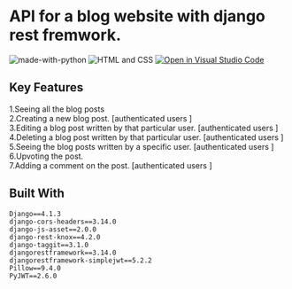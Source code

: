 # API for a blog website with django rest fremwork.

![made-with-python](https://img.shields.io/badge/Made%20with-Python-1f425f.svg)
![HTML and CSS](https://img.shields.io/badge/HTML%20and-CSS-1f425f.svg)
[![Open in Visual Studio Code](https://img.shields.io/static/v1?logo=visualstudiocode&label=&message=Open%20in%20Visual%20Studio%20Code&labelColor=2c2c32&color=007acc&logoColor=007acc)](https://github.dev/Nayemjaman/DjangoRestBlog)
</hr>


## Key Features 
1.Seeing all the blog posts</br>
2.Creating a new blog post. [authenticated users ]</br>
3.Editing a blog post written by that particular user. [authenticated users ]</br>
4.Deleting a blog post written by that particular user. [authenticated users ]</br>
5.Seeing the blog posts written by a specific user. [authenticated users ]</br>
6.Upvoting the post.</br>
7.Adding a comment on the post. [authenticated users ]</br>



## Built With

```
Django==4.1.3
django-cors-headers==3.14.0
django-js-asset==2.0.0
django-rest-knox==4.2.0
django-taggit==3.1.0
djangorestframework==3.14.0
djangorestframework-simplejwt==5.2.2
Pillow==9.4.0
PyJWT==2.6.0
```






